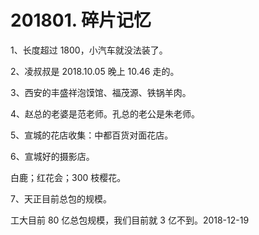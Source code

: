 # 201801. 碎片记忆

1、长度超过 1800，小汽车就没法装了。

2、凌叔叔是 2018.10.05 晚上 10.46 走的。

3、西安的丰盛祥泡馍馆、福茂源、铁锅羊肉。

4、赵总的老婆是范老师。孔总的老公是朱老师。

5、宣城的花店收集：中都百货对面花店。

6、宣城好的摄影店。

白鹿；红花会；300 枝樱花。

7、天正目前总包的规模。

工大目前 80 亿总包规模，我们目前就 3 亿不到。2018-12-19


